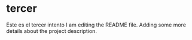 # tercer
Este es el tercer intento
I am editing the README file. Adding some more details about the project description.
